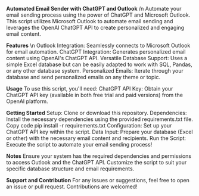 **Automated Email Sender with ChatGPT and Outlook** /n
Automate your email sending process using the power of ChatGPT and Microsoft Outlook. This script utilizes Microsoft Outlook to automate email sending and leverages the OpenAI ChatGPT API to create personalized and engaging email content.

**Features** \n
Outlook Integration: Seamlessly connects to Microsoft Outlook for email automation.
ChatGPT Integration: Generates personalized email content using OpenAI's ChatGPT API.
Versatile Database Support: Uses a simple Excel database but can be easily adapted to work with SQL, Pandas, or any other database system.
Personalized Emails: Iterate through your database and send personalized emails on any theme or topic.

**Usage**
To use this script, you'll need:
ChatGPT API Key: Obtain your ChatGPT API key (available in both free trial and paid versions) from the OpenAI platform.

**Getting Started**
Setup: Clone or download this repository.
Dependencies: Install the necessary dependencies using the provided requirements.txt file.
Copy code
pip install -r requirements.txt
Configuration: Set up your ChatGPT API key within the script.
Data Input: Prepare your database (Excel or other) with the necessary email content and recipients.
Run the Script: Execute the script to automate your email sending process!

**Notes**
Ensure your system has the required dependencies and permissions to access Outlook and the ChatGPT API.
Customize the script to suit your specific database structure and email requirements.

**Support and Contribution**
For any issues or suggestions, feel free to open an issue or pull request. Contributions are welcomed!
